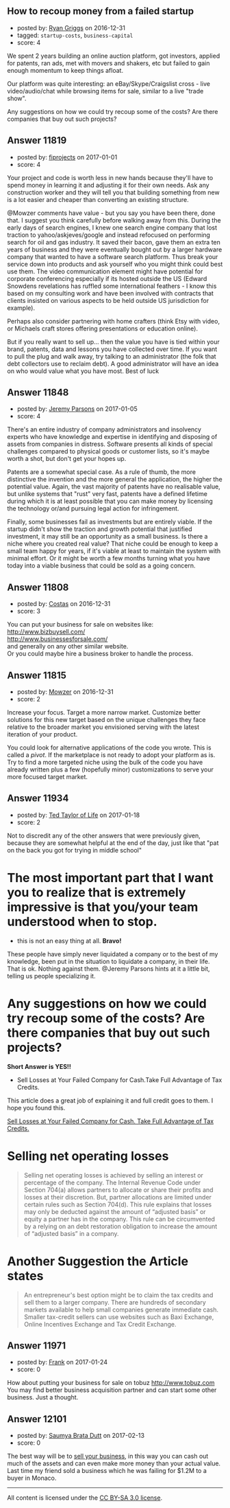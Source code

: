 ## How to recoup money from a failed startup

- posted by: [Ryan Griggs](https://stackexchange.com/users/1626939/ryan-griggs) on 2016-12-31
- tagged: `startup-costs`, `business-capital`
- score: 4

<p>We spent 2 years building an online auction platform, got investors, applied for patents, ran ads, met with movers and shakers, etc but failed to gain enough momentum to keep things afloat.</p>

<p>Our platform was quite interesting: an eBay/Skype/Craigslist cross - live video/audio/chat while browsing items for sale, similar to a live "trade show".  </p>

<p>Any suggestions on how we could try recoup some of the costs?  Are there companies that buy out such projects?</p>



## Answer 11819

- posted by: [fiprojects](https://stackexchange.com/users/5370155/fiprojects) on 2017-01-01
- score: 4

<p>Your project and code is worth less in new hands because they'll have to spend money in learning it and adjusting it for their own needs. Ask any construction worker and they will tell you that building something from new is a lot easier and cheaper than converting an existing structure.</p>

<p>@Mowzer comments have value - but you say you have been there, done that. I suggest you think carefully before walking away from this. During the early days of search engines, I knew one search engine company that lost traction to yahoo/askjeves/google and instead refocused on performing search for oil and gas industry. It saved their bacon, gave them an extra ten years of business and they were eventually bought out by a larger hardware company that wanted to have a software search platform. Thus break your service down into products and ask yourself who you might think could best use them. The video communication element might have potential for corporate conferencing especially if its hosted outside the US (Edward Snowdens revelations has ruffled some international feathers - I know this based on my consulting work and have been involved with contracts that clients insisted on various aspects to be held outside US jurisdiction for example). </p>

<p>Perhaps also consider partnering with home crafters (think Etsy with video, or Michaels craft stores offering presentations or education online).</p>

<p>But if you really want to sell up... then the value you have is tied within your brand, patents, data and lessons you have collected over time. If you want to pull the plug and walk away, try talking to an administrator (the folk that debt collectors use to reclaim debt). A good administrator will have an idea on who would value what you have most. Best of luck</p>



## Answer 11848

- posted by: [Jeremy Parsons](https://stackexchange.com/users/497810/jeremy-parsons) on 2017-01-05
- score: 4

<p>There's an entire industry of company administrators and insolvency experts who have knowledge and expertise in identifying and disposing of assets from companies in distress. Software presents all kinds of special challenges compared to physical goods or customer lists, so it's maybe worth a shot, but don't get your hopes up. </p>

<p>Patents are a somewhat special case. As a rule of thumb, the more distinctive the invention and the more general the application, the higher the potential value. Again, the vast majority of patents have no realisable value, but unlike systems that "rust" very fast, patents have a defined lifetime during which it is at least possible that you can make money by licensing the technology or/and pursuing legal action for infringement. </p>

<p>Finally, some businesses fail as investments but are entirely viable. If the startup didn't show the traction and growth potential that justified investment, it may still be an opportunity as a small business. Is there a niche where you created real value? That niche could be enough to keep a small team happy for years, if it's viable at least to maintain the system with minimal effort. Or it might be worth a few months turning what you have today into a viable business that could be sold as a going concern.</p>



## Answer 11808

- posted by: [Costas](https://stackexchange.com/users/9945556/costas) on 2016-12-31
- score: 3

<p>You can put your business for sale on websites like:<br>
<a href="http://www.bizbuysell.com/" rel="nofollow noreferrer">http://www.bizbuysell.com/</a><br>
<a href="http://www.businessesforsale.com/" rel="nofollow noreferrer">http://www.businessesforsale.com/</a><br>
and generally on any other similar website.<br>
Or you could maybe hire a business broker to handle the process.</p>



## Answer 11815

- posted by: [Mowzer](https://stackexchange.com/users/1803081/mowzer) on 2016-12-31
- score: 2

<p>Increase your focus. Target a more narrow market. Customize better solutions for this new target based on the unique challenges they face relative to the broader market you envisioned serving with the latest iteration of your product.</p>

<p>You could look for alternative applications of the code you wrote. This is called a <em>pivot</em>. If the marketplace is not ready to adopt your platform as is. Try to find a more targeted niche using the bulk of the code you have already written plus a few (hopefully minor) customizations to serve your more focused target market.</p>



## Answer 11934

- posted by: [Ted Taylor of Life](https://stackexchange.com/users/4406495/ted-taylor-of-life) on 2017-01-18
- score: 2

<p>Not to discredit any of the other answers that were previously given, because they are somewhat helpful at the end of the day, just like that "pat on the back you got for trying in middle school"</p>

<h1>The most important part that I want you to realize that is extremely impressive is that you/your team understood when to stop.</h1>

<ul>
<li>this is not an easy thing at all. <strong>Bravo!</strong></li>
</ul>

<p>These people have simply never liquidated a company or to the best of my knowledge, been put in the situation to liquidate a company, in their life. That is ok. Nothing against them. @Jeremy Parsons hints at it a little bit, telling us people specializing it. </p>

<h1>Any suggestions on how we could try recoup some of the costs? Are there companies that buy out such projects?</h1>

<p><strong>Short Answer is YES!!</strong></p>

<ul>
<li>Sell Losses at Your Failed Company for Cash.Take Full Advantage of Tax Credits.</li>
</ul>

<p>This article does a great job of explaining it and full credit goes to them. I hope you found this.</p>

<p><a href="https://www.entrepreneur.com/article/236165" rel="nofollow noreferrer">Sell Losses at Your Failed Company for Cash. Take Full Advantage of Tax Credits.</a> </p>

<h1>Selling net operating losses</h1>

<blockquote>
  <p>Selling net operating losses is achieved by selling an interest or
  percentage of the company. The Internal Revenue Code under Section
  704(a) allows partners to allocate or share their profits and losses
  at their discretion. But, partner allocations are limited under
  certain rules such as Section 704(d). This rule explains that losses
  may only be deducted against the amount of “adjusted basis” or equity
  a partner has in the company. This rule can be circumvented by a
  relying on an debt restoration obligation to increase the amount of
  “adjusted basis” in a company.</p>
</blockquote>

<h1>Another Suggestion the Article states</h1>

<blockquote>
  <p>An entrepreneur's best option might be to claim the tax credits and
  sell them to a larger company. There are hundreds of secondary markets
  available to help small companies generate immediate cash. Smaller
  tax-credit sellers can use websites such as Baxi Exchange, Online
  Incentives Exchange and Tax Credit Exchange.</p>
</blockquote>



## Answer 11971

- posted by: [Frank](https://stackexchange.com/users/10095453/frank) on 2017-01-24
- score: 0

<p>How about putting your business for sale on tobuz
<a href="http://www.tobuz.com" rel="nofollow noreferrer">http://www.tobuz.com</a>
You may find better business acquisition partner and can start some other business. Just a thought.</p>



## Answer 12101

- posted by: [Saumya Brata Dutt](https://stackexchange.com/users/8162656/saumya-brata-dutt) on 2017-02-13
- score: 0

<p>The best way will be to <a href="https://www.google.co.in/search?client=ms-android-htc-rev&amp;ei=02yhWJm-GMXhvATsrYXgBg&amp;q=sell%20business%20usa&amp;oq=sell%20business%20usa&amp;gs_l=mobile-gws-serp.3..0i22i30k1l5.5391.6168.0.6421.5.5.0.0.0.0.427.777.3-1j1.2.0....0...1c.1j4.64.mobile-gws-serp..3.2.775...0.fYWFj4lgG68" rel="nofollow noreferrer">sell your business</a>, in this way you can cash out much of the assets and can even make more money than your actual value. Last time my friend sold a business which he was failing for $1.2M to a buyer in Monaco. </p>




---

All content is licensed under the [CC BY-SA 3.0 license](https://creativecommons.org/licenses/by-sa/3.0/).
